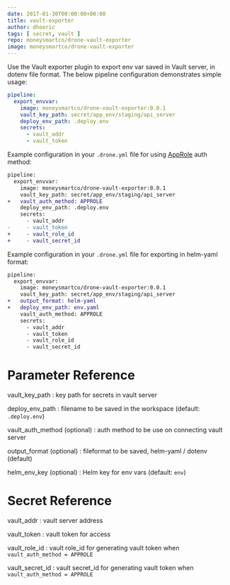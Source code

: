 ```yaml
---
date: 2017-01-30T00:00:00+00:00
title: vault-exporter
author: dhoeric
tags: [ secret, vault ]
repo: moneysmartco/drone-vault-exporter
image: moneysmartco/drone-vault-exporter
---
```



Use the Vault exporter plugin to export env var saved in Vault server, in dotenv file format. The below pipeline configuration demonstrates simple usage:

```yaml
pipeline:
  export_envvar:
    image: moneysmartco/drone-vault-exporter:0.0.1
    vault_key_path: secret/app_env/staging/api_server
    deploy_env_path: .deploy.env
    secrets:
      - vault_addr
      - vault_token
```

Example configuration in your `.drone.yml` file for using [AppRole](https://www.vaultproject.io/docs/auth/approle.html) auth method:

```diff
pipeline:
  export_envvar:
    image: moneysmartco/drone-vault-exporter:0.0.1
    vault_key_path: secret/app_env/staging/api_server
+   vault_auth_method: APPROLE
    deploy_env_path: .deploy.env
    secrets:
      - vault_addr
-     - vault_token
+     - vault_role_id
+     - vault_secret_id
```

Example configuration in your `.drone.yml` file for exporting in helm-yaml format:

```diff
pipeline:
  export_envvar:
    image: moneysmartco/drone-vault-exporter:0.0.1
    vault_key_path: secret/app_env/staging/api_server
+   output_format: helm-yaml
+   deploy_env_path: env.yaml
    vault_auth_method: APPROLE
    secrets:
      - vault_addr
      - vault_token
      - vault_role_id
      - vault_secret_id
```

# Parameter Reference

vault_key_path
: key path for secrets in vault server

deploy_env_path
: filename to be saved in the workspace (default: `.deploy.env`)

vault_auth_method (optional)
: auth method to be use on connecting vault server

output_format (optional)
: fileformat to be saved, helm-yaml / dotenv (default)

helm_env_key (optional)
: Helm key for env vars (default: `env`)


# Secret Reference

vault_addr
: vault server address

vault_token
: vault token for access

vault_role_id
: vault role_id for generating vault token when `vault_auth_method = APPROLE`

vault_secret_id
: vault secret_id for generating vault token when `vault_auth_method = APPROLE`

